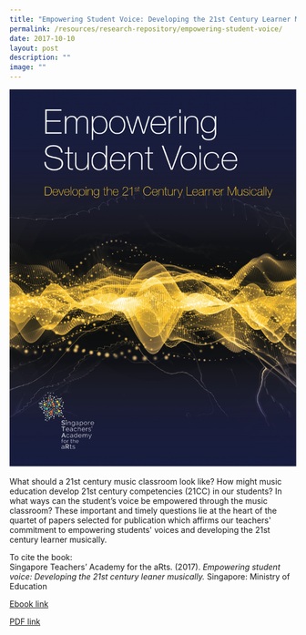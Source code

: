 ```yaml
---
title: "Empowering Student Voice: Developing the 21st Century Learner Musically"
permalink: /resources/research-repository/empowering-student-voice/
date: 2017-10-10
layout: post
description: ""
image: ""
---
```

<img src="/images/f091f3e44u9358.png" 
         style="width:600px"
	/>

What should a 21st century music classroom look like? How might music education develop 21st century competencies (21CC) in our students? In what ways can the student’s voice be empowered through the music classroom? These important and timely questions lie at the heart of the quartet of papers selected for publication which affirms our teachers' commitment to empowering students' voices and developing the 21st century learner musically. 

To cite the book:  
Singapore Teachers’ Academy for the aRts. (2017). _Empowering student voice: Developing the 21st century leaner musically._ Singapore: Ministry of Education

[Ebook link](https://joom.ag/ykaL)

[PDF link](https://academyofsingaporeteachers.moe.edu.sg/docs/librariesprovider4/research-publication/empowering-student-voice.pdf?sfvrsn=80e7b0b_2)